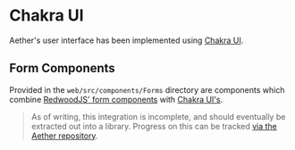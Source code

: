 # Chakra UI

Aether's user interface has been implemented using [Chakra UI](https://chakra-ui.com/).

## Form Components

Provided in the `web/src/components/Forms` directory are components which combine [RedwoodJS' form components](https://redwoodjs.com/docs/forms) with [Chakra UI's](https://chakra-ui.com/docs/components#form).

> As of writing, this integration is incomplete, and should eventually be extracted out into a library. Progress on this can be tracked [via the Aether repository](https://github.com/LockTech/aether/issues/3).
